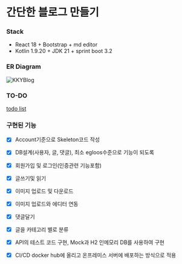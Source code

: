 간단한 블로그 만들기
=============

### Stack
- React 18 + Bootstrap + md editor
- Kotlin 1.9.20 + JDK 21 + sprint boot 3.2

### ER Diagram
![KKYBlog](https://user-images.githubusercontent.com/18114747/126662604-a8329746-70ed-4246-bed2-b48d6efa588e.jpg)

### TO-DO
[todo list](https://www.notion.so/5b2000ba479446569428aa5f1de1deef?v=72038feb45194b40923108e9b2e1c5a9)

### 구현된 기능
- [x] Account기준으로 Skeleton코드 작성
- [x] DB설계(사용자, 글, 댓글), 최소 egloos수준으로 기능이 되도록
- [x] 회원가입 및 로그인(인증관련 기능포함)
- [x] 글쓰기및 읽기
- [x] 이미지 업로드 및 다운로드
- [x] 이미지 업로드와 에디터 연동 
- [x] 댓글달기 
- [x] 글을 카테고리 별로 분류 
- [x] API의 테스트 코드 구현, Mock과 H2 인메모리 DB를 사용하여 구현
- [x] CI/CD docker hub에 올리고 온프레미스 서버에 배포하는 방식으로 적용



